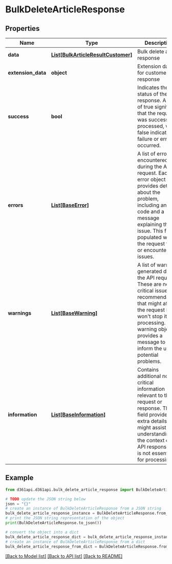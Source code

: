 # BulkDeleteArticleResponse


## Properties

Name | Type | Description | Notes
------------ | ------------- | ------------- | -------------
**data** | [**List[BulkArticleResultCustomer]**](BulkArticleResultCustomer.md) | Bulk delete article response | [optional] 
**extension_data** | **object** | Extension data for customer API response | [optional] 
**success** | **bool** | Indicates the status of the API response. A value of true signifies that the request was successfully processed, while false indicates a failure or error occurred. | [optional] 
**errors** | [**List[BaseError]**](BaseError.md) | A list of errors encountered during the API request. Each error object provides details about the problem, including an error code and a message explaining the issue. This field is populated when the request fails or encounters issues. | [optional] 
**warnings** | [**List[BaseWarning]**](BaseWarning.md) | A list of warnings generated during the API request. These are non-critical issues or recommendations that might affect the request but won&#39;t stop it from processing. Each warning object provides a message to inform the user of potential problems. | [optional] 
**information** | [**List[BaseInformation]**](BaseInformation.md) | Contains additional non-critical information relevant to the request or response. This field provides extra details that might assist in understanding the context of the API response but is not essential for processing. | [optional] 

## Example

```python
from d361api.d361api.bulk_delete_article_response import BulkDeleteArticleResponse

# TODO update the JSON string below
json = "{}"
# create an instance of BulkDeleteArticleResponse from a JSON string
bulk_delete_article_response_instance = BulkDeleteArticleResponse.from_json(json)
# print the JSON string representation of the object
print(BulkDeleteArticleResponse.to_json())

# convert the object into a dict
bulk_delete_article_response_dict = bulk_delete_article_response_instance.to_dict()
# create an instance of BulkDeleteArticleResponse from a dict
bulk_delete_article_response_from_dict = BulkDeleteArticleResponse.from_dict(bulk_delete_article_response_dict)
```
[[Back to Model list]](../README.md#documentation-for-models) [[Back to API list]](../README.md#documentation-for-api-endpoints) [[Back to README]](../README.md)


